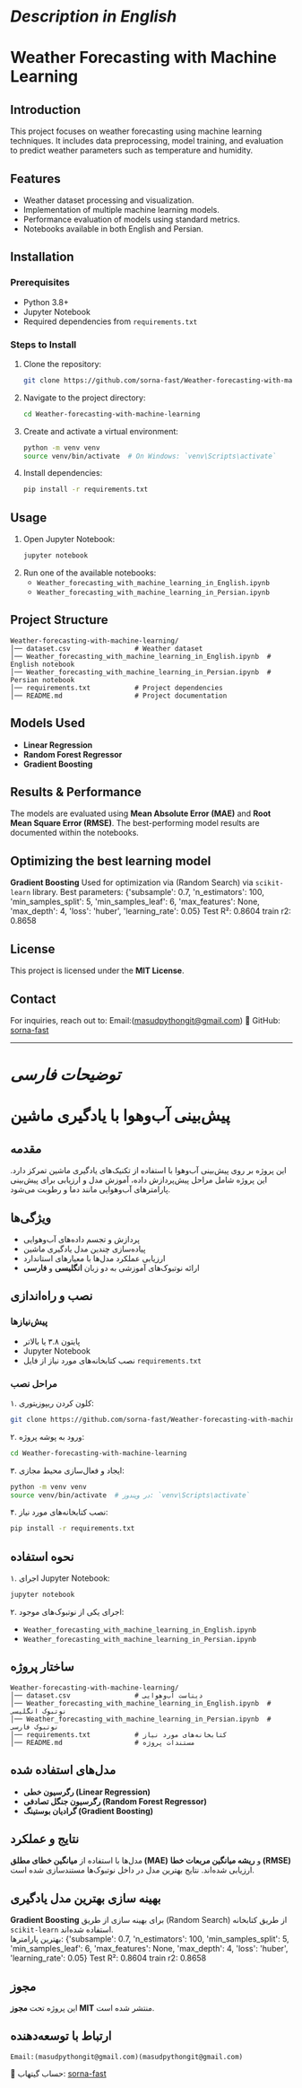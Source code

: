 # ***Description in English***

# Weather Forecasting with Machine Learning

## Introduction
This project focuses on weather forecasting using machine learning techniques. It includes data preprocessing, model training, and evaluation to predict weather parameters such as temperature and humidity.

## Features
- Weather dataset processing and visualization.
- Implementation of multiple machine learning models.
- Performance evaluation of models using standard metrics.
- Notebooks available in both English and Persian.

## Installation
### Prerequisites
- Python 3.8+
- Jupyter Notebook
- Required dependencies from `requirements.txt`

### Steps to Install
1. Clone the repository:
   ```sh
   git clone https://github.com/sorna-fast/Weather-forecasting-with-machine-learning.git
   ```
2. Navigate to the project directory:
   ```sh
   cd Weather-forecasting-with-machine-learning
   ```
3. Create and activate a virtual environment:
   ```sh
   python -m venv venv
   source venv/bin/activate  # On Windows: `venv\Scripts\activate`
   ```
4. Install dependencies:
   ```sh
   pip install -r requirements.txt
   ```

## Usage
1. Open Jupyter Notebook:
   ```sh
   jupyter notebook
   ```
2. Run one of the available notebooks:
   - `Weather_forecasting_with_machine_learning_in_English.ipynb`
   - `Weather_forecasting_with_machine_learning_in_Persian.ipynb`

## Project Structure
```
Weather-forecasting-with-machine-learning/
│── dataset.csv                # Weather dataset
│── Weather_forecasting_with_machine_learning_in_English.ipynb  # English notebook
│── Weather_forecasting_with_machine_learning_in_Persian.ipynb  # Persian notebook
│── requirements.txt           # Project dependencies
│── README.md                  # Project documentation
```

## Models Used
- **Linear Regression**
- **Random Forest Regressor**
- **Gradient Boosting**

## Results & Performance
The models are evaluated using **Mean Absolute Error (MAE)** and **Root Mean Square Error (RMSE)**. The best-performing model results are documented within the notebooks.
## Optimizing the best learning model
**Gradient Boosting**
Used for optimization via (Random Search) via `scikit-learn` library.
Best parameters: {'subsample': 0.7, 'n_estimators': 100, 'min_samples_split': 5, 'min_samples_leaf': 6, 'max_features': None, 'max_depth': 4, 'loss': 'huber', 'learning_rate': 0.05}
Test R²: 0.8604
train r2: 0.8658



## License
This project is licensed under the **MIT License**.

## Contact
For inquiries, reach out to:
   Email:(masudpythongit@gmail.com)
🔗 GitHub: [sorna-fast](https://github.com/sorna-fast)

____________________________________________________________________________________________________________


# ***توضیحات فارسی***

# پیش‌بینی آب‌وهوا با یادگیری ماشین  

## مقدمه  
این پروژه بر روی پیش‌بینی آب‌وهوا با استفاده از تکنیک‌های یادگیری ماشین تمرکز دارد. این پروژه شامل مراحل پیش‌پردازش داده، آموزش مدل و ارزیابی برای پیش‌بینی پارامترهای آب‌وهوایی مانند دما و رطوبت می‌شود.  

## ویژگی‌ها  
- پردازش و تجسم داده‌های آب‌وهوایی  
- پیاده‌سازی چندین مدل یادگیری ماشین  
- ارزیابی عملکرد مدل‌ها با معیارهای استاندارد  
- ارائه نوتبوک‌های آموزشی به دو زبان **انگلیسی** و **فارسی**  

## نصب و راه‌اندازی  
### پیش‌نیازها  
- پایتون ۳.۸ یا بالاتر  
- Jupyter Notebook  
- نصب کتابخانه‌های مورد نیاز از فایل `requirements.txt`  

### مراحل نصب  
۱. کلون کردن ریپوزیتوری:  
   ```sh  
   git clone https://github.com/sorna-fast/Weather-forecasting-with-machine-learning.git  
   ```  

۲. ورود به پوشه پروژه:  
   ```sh  
   cd Weather-forecasting-with-machine-learning  
   ```  

۳. ایجاد و فعال‌سازی محیط مجازی:  
   ```sh  
   python -m venv venv  
   source venv/bin/activate  # در ویندوز: `venv\Scripts\activate`  
   ```  

۴. نصب کتابخانه‌های مورد نیاز:  
   ```sh  
   pip install -r requirements.txt  
   ```  

## نحوه استفاده  
۱. اجرای Jupyter Notebook:  
   ```sh  
   jupyter notebook  
   ```  

۲. اجرای یکی از نوتبوک‌های موجود:  
   - `Weather_forecasting_with_machine_learning_in_English.ipynb`  
   - `Weather_forecasting_with_machine_learning_in_Persian.ipynb`  

## ساختار پروژه  
```
Weather-forecasting-with-machine-learning/
│── dataset.csv                # دیتاست آب‌وهوایی  
│── Weather_forecasting_with_machine_learning_in_English.ipynb  # نوتبوک انگلیسی  
│── Weather_forecasting_with_machine_learning_in_Persian.ipynb  # نوتبوک فارسی  
│── requirements.txt           # کتابخانه‌های مورد نیاز  
│── README.md                  # مستندات پروژه  
```  

## مدل‌های استفاده شده  
- **رگرسیون خطی (Linear Regression)**  
- **رگرسیون جنگل تصادفی (Random Forest Regressor)**  
- **گرادیان بوستینگ (Gradient Boosting)**  

## نتایج و عملکرد  
مدل‌ها با استفاده از **میانگین خطای مطلق (MAE)** و **ریشه میانگین مربعات خطا (RMSE)** ارزیابی شده‌اند. نتایج بهترین مدل در داخل نوتبوک‌ها مستندسازی شده است.

## بهینه سازی بهترین مدل یادگیری
**Gradient Boosting**
برای بهینه سازی از طریق   (Random Search) از طریق کتابخانه `scikit-learn` استفاده شده‌اند.  
بهترین پارامترها: {'subsample': 0.7, 'n_estimators': 100, 'min_samples_split': 5, 'min_samples_leaf': 6, 'max_features': None, 'max_depth': 4, 'loss': 'huber', 'learning_rate': 0.05}
Test R²: 0.8604
train r2: 0.8658


## مجوز  
این پروژه تحت **مجوز MIT** منتشر شده است.  

## ارتباط با توسعه‌دهنده  
    Email:(masudpythongit@gmail.com)(masudpythongit@gmail.com)
🔗 حساب گیتهاب: [sorna-fast](https://github.com/sorna-fast)
